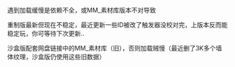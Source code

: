 遇到加载缓慢是依赖不全，或MM_素材库版本不对导致

重制版最新但现在不稳定，最近更新一些ID被改了触发器没校对完，上版本反而能稳定玩，你可等待下次更新..

沙盒版配套网盘链接中的MM_素材库（旧），否则加载贼慢（最近删了3K多个墙体纹理，沙盒版仍使用这些旧数据）
